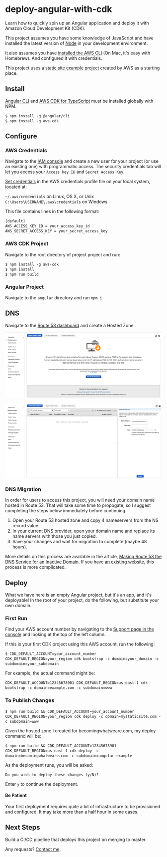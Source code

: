 # deploy-angular-with-cdk

Learn how to quickly spin up an Angular application and deploy it with Amazon Cloud Development Kit (CDK).

This project assumes you have some knowledge of JavaScript and have installed the latest version of [Node](https://nodejs.org/) in your development environment.

It also assumes you have [installed the AWS CLI](https://docs.aws.amazon.com/cli/latest/userguide/install-cliv1.html) (On Mac, it's easy with Homebrew). And configured it with credentials.

This project uses a [static site example project](https://github.com/aws-samples/aws-cdk-examples/tree/master/typescript/static-site) created by AWS as a starting place.

## Install

[Angular CLI](https://cli.angular.io/) and [AWS CDK for TypeScript](https://docs.aws.amazon.com/cdk/latest/guide/getting_started.html) must be installed globally with NPM.

```
$ npm install -g @angular/cli
$ npm install -g aws-cdk
```

## Configure

### AWS Credentials

Navigate to the [IAM console](https://console.aws.amazon.com/iam/home?region=us-east-1) and create a new user for your project (or use an existing one) with programmatic access. The security credentials tab will let you access your `Access key ID` and `Secret Access Key`.

[Set credentials](https://docs.aws.amazon.com/amazonswf/latest/awsrbflowguide/set-up-creds.html) in the AWS credentials profile file on your local system, located at:

`~/.aws/credentials` on Linux, OS X, or Unix
`C:\Users\USERNAME\.aws\credentials` on Windows

This file contains lines in the following format:

```
[default]
AWS_ACCESS_KEY_ID = your_access_key_id
AWS_SECRET_ACCESS_KEY = your_secret_access_key
```

### AWS CDK Project

Navigate to the root directory of project project and run:

```
$ npm install -g aws-cdk
$ npm install
$ npm run build
```

### Angular Project

Navigate to the `angular` directory and run `npm i`

## DNS

Navigate to the [Route 53 dashboard](https://console.aws.amazon.com/route53/home?region=us-west-2#hosted-zones:) and create a Hosted Zone.

![alt text](/rm-img/hosted-zones.png "Empty Route 53 Hosted Zones Page")

![alt text](/rm-img/create-hosted-zone.png "Adding a zone")

### DNS Migration

In order for users to access this project, you will need your domain name hosted in Route 53. That will take some time to propogate, so I suggest completing the steps below immediately before continuing.

1. Open your Route 53 hosted zone and copy 4 nameservers from the NS record value.
2. In your current DNS provider, open your domain name and replace its name servers with those you just copied.
3. Save your changes and wait for migration to complete (maybe 48 hours).

More details on this process are available in the article, [Making Route 53 the DNS Service for an Inactive Domain](https://docs.aws.amazon.com/Route53/latest/DeveloperGuide/migrate-dns-domain-inactive.html). If you have [an existing website](https://docs.aws.amazon.com/Route53/latest/DeveloperGuide/migrate-dns-domain-in-use.html), this process is more complicated.

## Deploy

What we have here is an empty Angular project, but it's an app, and it's deployable! In the root of your project, do the following, but substitute your own domain.

### First Run

Find your AWS account number by navigating to the [Support page in the console](https://console.aws.amazon.com/support/home#/) and looking at the top of the left column.

If this is your first CDK project using this AWS account, run the following:

```
$ CDK_DEFAULT_ACCOUNT=your_account_number CDK_DEFAULT_REGION=your_region cdk bootstrap -c domain=your_domain -c subdomain=your_subdomain
```

For example, the actual command might be:

```
CDK_DEFAULT_ACCOUNT=12345678901 CDK_DEFAULT_REGION=us-east-1 cdk bootstrap -c domain=example.com -c subdomain=www
```

### To Publish Changes

```
$ npm run build && CDK_DEFAULT_ACCOUNT=your_account_number CDK_DEFAULT_REGION=your_region cdk deploy -c domain=mystaticsite.com -c subdomain=www
```

Given the hosted zone I created for becomingwhatweare.com, my deploy command will be:

```
$ npm run build && CDK_DEFAULT_ACCOUNT=12345678901 CDK_DEFAULT_REGION=us-east-1 cdk deploy -c domain=becomingwhatweare.com -c subdomain=angular-example
```

As the deployment runs, you will be asked:

```
Do you wish to deploy these changes (y/N)?
```

Enter `y` to continue the deployment.

#### Be Patient

Your first deployment requires quite a bit of infrastructure to be provisioned and configured. It may take more than a half hour in some cases.

## Next Steps

Build a CI/CD pipeline that deploys this project on merging to master.

Any requests? [Contact me](https://www.harveyramer.com/contact).
